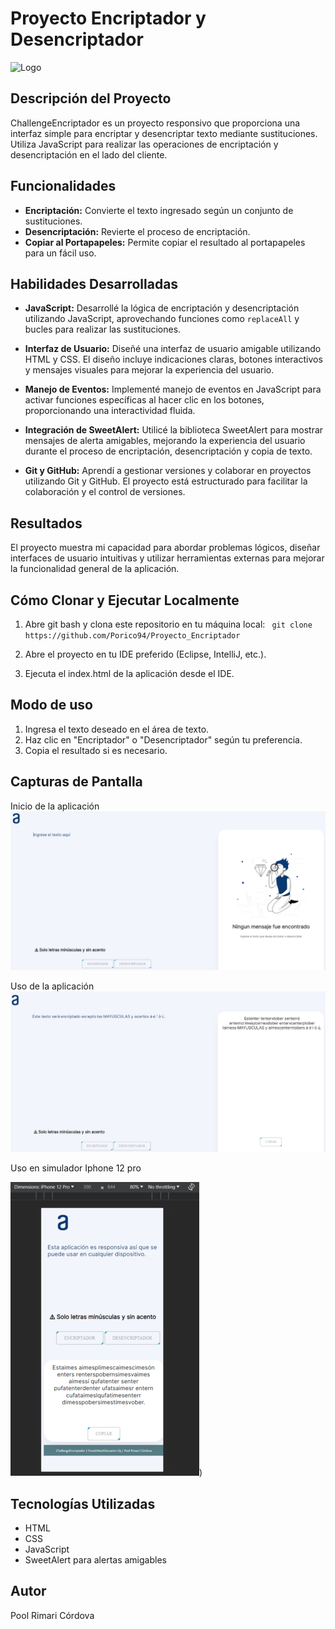 # Proyecto Encriptador y Desencriptador

![Logo](https://cdn.uc.assets.prezly.com/8dae0620-7aba-45b5-9611-7bcb55d65854/-/resize/1108x/-/quality/best/-/format/auto/)

## Descripción del Proyecto

ChallengeEncriptador es un proyecto responsivo que proporciona una interfaz simple para encriptar y desencriptar texto mediante sustituciones. Utiliza JavaScript para realizar las operaciones de encriptación y desencriptación en el lado del cliente.

## Funcionalidades

- **Encriptación:** Convierte el texto ingresado según un conjunto de sustituciones.
- **Desencriptación:** Revierte el proceso de encriptación.
- **Copiar al Portapapeles:** Permite copiar el resultado al portapapeles para un fácil uso.

## Habilidades Desarrolladas

- **JavaScript:** Desarrollé la lógica de encriptación y desencriptación utilizando JavaScript, aprovechando funciones como `replaceAll` y bucles para realizar las sustituciones.
  
- **Interfaz de Usuario:** Diseñé una interfaz de usuario amigable utilizando HTML y CSS. El diseño incluye indicaciones claras, botones interactivos y mensajes visuales para mejorar la experiencia del usuario.

- **Manejo de Eventos:** Implementé manejo de eventos en JavaScript para activar funciones específicas al hacer clic en los botones, proporcionando una interactividad fluida.

- **Integración de SweetAlert:** Utilicé la biblioteca SweetAlert para mostrar mensajes de alerta amigables, mejorando la experiencia del usuario durante el proceso de encriptación, desencriptación y copia de texto.

- **Git y GitHub:** Aprendí a gestionar versiones y colaborar en proyectos utilizando Git y GitHub. El proyecto está estructurado para facilitar la colaboración y el control de versiones.

## Resultados

El proyecto muestra mi capacidad para abordar problemas lógicos, diseñar interfaces de usuario intuitivas y utilizar herramientas externas para mejorar la funcionalidad general de la aplicación.

## Cómo Clonar y Ejecutar Localmente

1. Abre git bash y clona este repositorio en tu máquina local:
` git clone https://github.com/Porico94/Proyecto_Encriptador` 

2. Abre el proyecto en tu IDE preferido (Eclipse, IntelliJ, etc.).

3. Ejecuta el index.html de la aplicación desde el IDE.

## Modo de uso

1. Ingresa el texto deseado en el área de texto.
2. Haz clic en "Encriptador" o "Desencriptador" según tu preferencia.
3. Copia el resultado si es necesario.

## Capturas de Pantalla

Inicio de la aplicación
![Captura de Pantalla 1](https://raw.githubusercontent.com/Porico94/Proyecto_Encriptador/main/imagenes/ImagenEncriptador.png)

Uso de la aplicación
![Captura de Pantalla 2](https://raw.githubusercontent.com/Porico94/Proyecto_Encriptador/main/imagenes/ImagenEncriptador1.png)

Uso en simulador Iphone 12 pro

![Captura de Pantalla 3](https://raw.githubusercontent.com/Porico94/Proyecto_Encriptador/main/imagenes/ImagenEncriptador2.png))

## Tecnologías Utilizadas

- HTML
- CSS
- JavaScript
- SweetAlert para alertas amigables

## Autor

Pool Rimari Córdova

